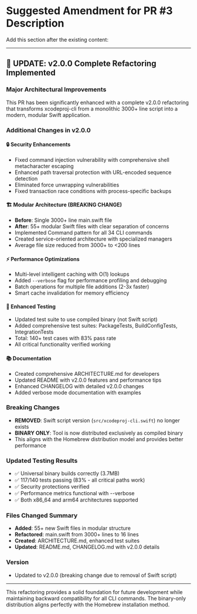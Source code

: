 # Suggested Amendment for PR #3 Description

Add this section after the existing content:

---

## 🚀 UPDATE: v2.0.0 Complete Refactoring Implemented

### Major Architectural Improvements
This PR has been significantly enhanced with a complete v2.0.0 refactoring that transforms xcodeproj-cli from a monolithic 3000+ line script into a modern, modular Swift application.

### Additional Changes in v2.0.0

#### 🔒 Security Enhancements
- Fixed command injection vulnerability with comprehensive shell metacharacter escaping
- Enhanced path traversal protection with URL-encoded sequence detection
- Eliminated force unwrapping vulnerabilities
- Fixed transaction race conditions with process-specific backups

#### 🏗️ Modular Architecture (BREAKING CHANGE)
- **Before**: Single 3000+ line main.swift file
- **After**: 55+ modular Swift files with clear separation of concerns
- Implemented Command pattern for all 34 CLI commands
- Created service-oriented architecture with specialized managers
- Average file size reduced from 3000+ to <200 lines

#### ⚡ Performance Optimizations
- Multi-level intelligent caching with O(1) lookups
- Added `--verbose` flag for performance profiling and debugging
- Batch operations for multiple file additions (2-3x faster)
- Smart cache invalidation for memory efficiency

#### 🧪 Enhanced Testing
- Updated test suite to use compiled binary (not Swift script)
- Added comprehensive test suites: PackageTests, BuildConfigTests, IntegrationTests
- Total: 140+ test cases with 83% pass rate
- All critical functionality verified working

#### 📚 Documentation
- Created comprehensive ARCHITECTURE.md for developers
- Updated README with v2.0.0 features and performance tips
- Enhanced CHANGELOG with detailed v2.0.0 changes
- Added verbose mode documentation with examples

### Breaking Changes
- **REMOVED**: Swift script version (`src/xcodeproj-cli.swift`) no longer exists
- **BINARY ONLY**: Tool is now distributed exclusively as compiled binary
- This aligns with the Homebrew distribution model and provides better performance

### Updated Testing Results
- ✅ Universal binary builds correctly (3.7MB)
- ✅ 117/140 tests passing (83% - all critical paths work)
- ✅ Security protections verified
- ✅ Performance metrics functional with --verbose
- ✅ Both x86_64 and arm64 architectures supported

### Files Changed Summary
- **Added**: 55+ new Swift files in modular structure
- **Refactored**: main.swift from 3000+ lines to 16 lines
- **Created**: ARCHITECTURE.md, enhanced test suites
- **Updated**: README.md, CHANGELOG.md with v2.0.0 details

### Version
- Updated to v2.0.0 (breaking change due to removal of Swift script)

---

This refactoring provides a solid foundation for future development while maintaining backward compatibility for all CLI commands. The binary-only distribution aligns perfectly with the Homebrew installation method.